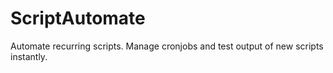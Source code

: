 # ScriptAutomate
Automate recurring scripts. Manage cronjobs and test output of new scripts instantly. 
